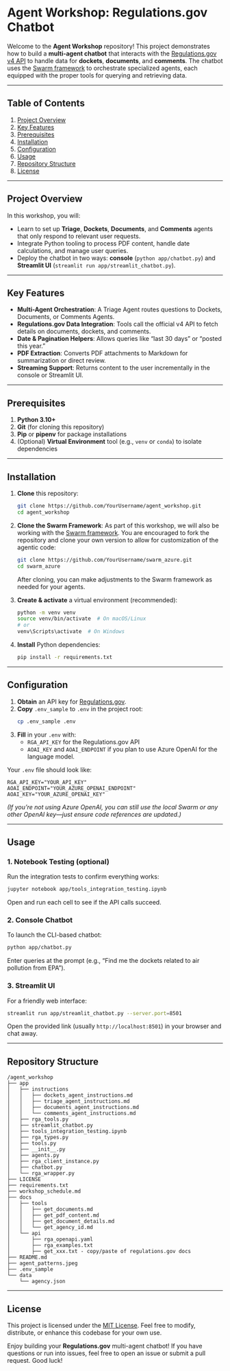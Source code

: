 # Agent Workshop: Regulations.gov Chatbot

Welcome to the **Agent Workshop** repository! This project demonstrates how to build a **multi-agent chatbot** that interacts with the [Regulations.gov v4 API](https://open.gsa.gov/api/regulationsgov/) to handle data for **dockets**, **documents**, and **comments**. The chatbot uses the [Swarm framework](https://github.com/kevintupper/swarm_azure) to orchestrate specialized agents, each equipped with the proper tools for querying and retrieving data.

---

## Table of Contents
1. [Project Overview](#project-overview)  
2. [Key Features](#key-features)  
3. [Prerequisites](#prerequisites)  
4. [Installation](#installation)  
5. [Configuration](#configuration)  
6. [Usage](#usage)  
7. [Repository Structure](#repository-structure)  
8. [License](#license)  

---

## Project Overview

In this workshop, you will:
- Learn to set up **Triage**, **Dockets**, **Documents**, and **Comments** agents that only respond to relevant user requests.  
- Integrate Python tooling to process PDF content, handle date calculations, and manage user queries.  
- Deploy the chatbot in two ways: **console** (`python app/chatbot.py`) and **Streamlit UI** (`streamlit run app/streamlit_chatbot.py`).  

---

## Key Features

- **Multi-Agent Orchestration**: A Triage Agent routes questions to Dockets, Documents, or Comments Agents.  
- **Regulations.gov Data Integration**: Tools call the official v4 API to fetch details on documents, dockets, and comments.  
- **Date & Pagination Helpers**: Allows queries like “last 30 days” or “posted this year.”  
- **PDF Extraction**: Converts PDF attachments to Markdown for summarization or direct review.  
- **Streaming Support**: Returns content to the user incrementally in the console or Streamlit UI.  

---

## Prerequisites

1. **Python 3.10+**  
2. **Git** (for cloning this repository)  
3. **Pip** or **pipenv** for package installations  
4. (Optional) **Virtual Environment** tool (e.g., `venv` or `conda`) to isolate dependencies  

---

## Installation

1. **Clone** this repository:
   ```bash
   git clone https://github.com/YourUsername/agent_workshop.git
   cd agent_workshop
   ```

2. **Clone the Swarm Framework**:
    As part of this workshop, we will also be working with the [Swarm framework](https://github.com/kevintupper/swarm_azure). You are encouraged to fork the repository and clone your own version to allow for customization of the agentic code:
    ```bash
    git clone https://github.com/YourUsername/swarm_azure.git
    cd swarm_azure
    ```

    After cloning, you can make adjustments to the Swarm framework as needed for your agents.

3. **Create & activate** a virtual environment (recommended):
   ```bash
   python -m venv venv
   source venv/bin/activate  # On macOS/Linux
   # or
   venv\Scripts\activate  # On Windows
   ```
4. **Install** Python dependencies:
   ```bash
   pip install -r requirements.txt
   ```

---

## Configuration

1. **Obtain** an API key for [Regulations.gov](https://open.gsa.gov/api/regulationsgov/).  
2. **Copy** `.env_sample` to `.env` in the project root:
   ```bash
   cp .env_sample .env
   ```
3. **Fill** in your `.env` with:
   - `RGA_API_KEY` for the Regulations.gov API  
   - `AOAI_KEY` and `AOAI_ENDPOINT` if you plan to use Azure OpenAI for the language model.

Your `.env` file should look like:
```
RGA_API_KEY="YOUR_API_KEY"
AOAI_ENDPOINT="YOUR_AZURE_OPENAI_ENDPOINT"
AOAI_KEY="YOUR_AZURE_OPENAI_KEY"
```
*(If you’re not using Azure OpenAI, you can still use the local Swarm or any other OpenAI key—just ensure code references are updated.)*

---

## Usage

### 1. **Notebook Testing** (optional)
Run the integration tests to confirm everything works:
```bash
jupyter notebook app/tools_integration_testing.ipynb
```
Open and run each cell to see if the API calls succeed.

### 2. **Console Chatbot**
To launch the CLI-based chatbot:
```bash
python app/chatbot.py
```
Enter queries at the prompt (e.g., “Find me the dockets related to air pollution from EPA”).

### 3. **Streamlit UI**
For a friendly web interface:
```bash
streamlit run app/streamlit_chatbot.py --server.port=8501
```
Open the provided link (usually `http://localhost:8501`) in your browser and chat away.

---

## Repository Structure

```
/agent_workshop
├── app
│   ├── instructions
│   │   ├── dockets_agent_instructions.md
│   │   ├── triage_agent_instructions.md
│   │   ├── documents_agent_instructions.md
│   │   └── comments_agent_instructions.md
│   ├── rga_tools.py
│   ├── streamlit_chatbot.py
│   ├── tools_integration_testing.ipynb
│   ├── rga_types.py
│   ├── tools.py
│   ├── __init__.py
│   ├── agents.py
│   ├── rga_client_instance.py
│   ├── chatbot.py
│   └── rga_wrapper.py
├── LICENSE
├── requirements.txt
├── workshop_schedule.md
├── docs
│   ├── tools
│   │   ├── get_documents.md
│   │   ├── get_pdf_content.md
│   │   ├── get_document_details.md
│   │   └── get_agency_id.md
│   └── api
│       ├── rga_openapi.yaml
│       ├── rga_examples.txt
│       ├── get_xxx.txt - copy/paste of regulations.gov docs
├── README.md
├── agent_patterns.jpeg
├── .env_sample
└── data
    └── agency.json
```

---

## License

This project is licensed under the [MIT License](LICENSE). Feel free to modify, distribute, or enhance this codebase for your own use.  

Enjoy building your **Regulations.gov** multi-agent chatbot! If you have questions or run into issues, feel free to open an issue or submit a pull request. Good luck!